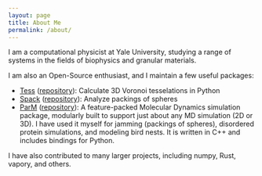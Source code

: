 ```yaml
---
layout: page
title: About Me
permalink: /about/
---
```


I am a computational physicist at Yale University, studying a range of systems in the fields of biophysics and granular materials.

I am also an Open-Source enthusiast, and I maintain a few useful packages:

 - [Tess](http://tess.readthedocs.org/en/latest/) ([repository](https://github.com/wackywendell/tess)): Calculate 3D Voronoi tesselations in Python
 - [Spack](http://spack.readthedocs.org/en/latest/) ([repository](https://github.com/wackywendell/spack)): Analyze packings of spheres
 - [ParM](http://parm.lostinmy.com/) ([repository](https://github.com/wackywendell/parm)): A feature-packed Molecular Dynamics simulation package, modularly built to support just about any MD simulation (2D or 3D). I have used it myself for jamming (packings of spheres), disordered protein simulations, and modeling bird nests. It is written in C++ and includes bindings for Python.

I have also contributed to many larger projects, including numpy, Rust, vapory, and others.
